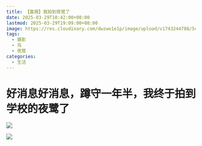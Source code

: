 ```yaml
---
title: 【喜报】我拍到夜鹭了
date: 2025-03-29T18:42:00+08:00
lastmod: 2025-03-29T19:09:00+08:00
image: https://res.cloudinary.com/dwzwo1e1p/image/upload/v1743244786/5cbec81cda8dddd4ba7464586db0f3da_g0rodt.jpg
tags:
  - 摄影
  - 鸟
  - 夜鹭
categories:
  - 生活
---
```

# 好消息好消息，蹲守一年半，我终于拍到学校的夜鹭了

![](https://res.cloudinary.com/dwzwo1e1p/image/upload/v1743245965/d1f3b96601f33f0c88a009975604499_ghuq5q.png)

![](https://res.cloudinary.com/dwzwo1e1p/image/upload/v1743245979/57b3f3ff3a7c268466d1ee174cbae91_ki8fe8.png)
